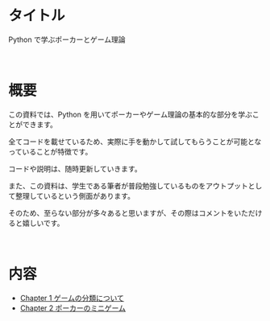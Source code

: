 # タイトル

Python で学ぶポーカーとゲーム理論

<br/>

# 概要

この資料では、Python を用いてポーカーやゲーム理論の基本的な部分を学ぶことができます。

全てコードを載せているため、実際に手を動かして試してもらうことが可能となっていることが特徴です。

コードや説明は、随時更新していきます。

また、この資料は、学生である筆者が普段勉強しているものをアウトプットとして整理しているという側面があります。

そのため、至らない部分が多々あると思いますが、その際はコメントをいただけると嬉しいです。

<br/>

# 内容

- [Chapter 1 ゲームの分類について](https://github.com/yu5uke-1024/poker_and_game_theory/blob/main/Doc/Chapter1.md)
- [Chapter 2 ポーカーのミニゲーム](https://github.com/yu5uke-1024/poker_and_game_theory/blob/main/Doc/Chapter2.md)
